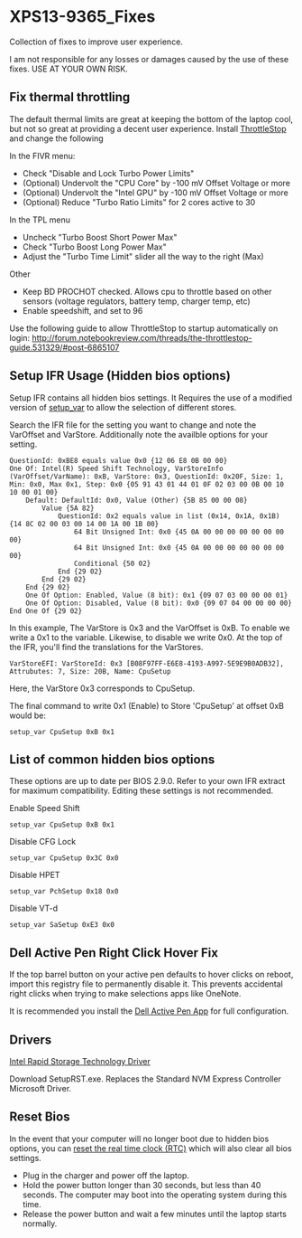 # XPS13-9365_Fixes
Collection of fixes to improve user experience.

I am not responsible for any losses or damages caused by the use of these fixes. USE AT YOUR OWN RISK.

## Fix thermal throttling
The default thermal limits are great at keeping the bottom of the laptop cool, but not so great at providing a decent user experience.
Install [ThrottleStop](https://www.techpowerup.com/download/techpowerup-throttlestop/) and change the following

In the FIVR menu:
- Check "Disable and Lock Turbo Power Limits"
- (Optional) Undervolt the "CPU Core" by -100 mV Offset Voltage or more
- (Optional) Undervolt the "Intel GPU" by -100 mV Offset Voltage or more
- (Optional) Reduce "Turbo Ratio Limits" for 2 cores active to 30

In the TPL menu
- Uncheck "Turbo Boost Short Power Max"
- Check "Turbo Boost Long Power Max"
- Adjust the "Turbo Time Limit" slider all the way to the right (Max)

Other
- Keep BD PROCHOT checked. Allows cpu to throttle based on other sensors (voltage regulators, battery temp, charger temp, etc)
- Enable speedshift, and set to 96

Use the following guide to allow ThrottleStop to startup automatically on login:
http://forum.notebookreview.com/threads/the-throttlestop-guide.531329/#post-6865107

## Setup IFR Usage (Hidden bios options)
Setup IFR contains all hidden bios settings. It Requires the use of a modified version of [setup_var](https://github.com/XDleader555/grub_setup_var) to allow the selection of different stores.

Search the IFR file for the setting you want to change and note the VarOffset and VarStore.
Additionally note the availble options for your setting.
```
QuestionId: 0xBE8 equals value 0x0 {12 06 E8 0B 00 00}
One Of: Intel(R) Speed Shift Technology, VarStoreInfo (VarOffset/VarName): 0xB, VarStore: 0x3, QuestionId: 0x20F, Size: 1, Min: 0x0, Max 0x1, Step: 0x0 {05 91 43 01 44 01 0F 02 03 00 0B 00 10 10 00 01 00}
	Default: DefaultId: 0x0, Value (Other) {5B 85 00 00 08}
		Value {5A 82}
			QuestionId: 0x2 equals value in list (0x14, 0x1A, 0x1B) {14 8C 02 00 03 00 14 00 1A 00 1B 00}
				64 Bit Unsigned Int: 0x0 {45 0A 00 00 00 00 00 00 00 00}
				64 Bit Unsigned Int: 0x0 {45 0A 00 00 00 00 00 00 00 00}
				Conditional {50 02}
			End {29 02}
		End {29 02}
	End {29 02}
	One Of Option: Enabled, Value (8 bit): 0x1 {09 07 03 00 00 00 01}
	One Of Option: Disabled, Value (8 bit): 0x0 {09 07 04 00 00 00 00}
End One Of {29 02}
```

In this example, The VarStore is 0x3 and the VarOffset is 0xB. To enable we write a 0x1 to the variable. Likewise, to disable we write 0x0.
At the top of the IFR, you'll find the translations for the VarStores.
```
VarStoreEFI: VarStoreId: 0x3 [B08F97FF-E6E8-4193-A997-5E9E9B0ADB32], Attrubutes: 7, Size: 20B, Name: CpuSetup
```
Here, the VarStore 0x3 corresponds to CpuSetup.

The final command to write 0x1 (Enable) to Store 'CpuSetup' at offset 0xB would be: 
```
setup_var CpuSetup 0xB 0x1
```

## List of common hidden bios options
These options are up to date per BIOS 2.9.0. Refer to your own IFR extract for maximum compatibility.
Editing these settings is not recommended.

Enable Speed Shift
```
setup_var CpuSetup 0xB 0x1
```

Disable CFG Lock
```
setup_var CpuSetup 0x3C 0x0
```

Disable HPET
```
setup_var PchSetup 0x18 0x0
```

Disable VT-d
```
setup_var SaSetup 0xE3 0x0
```

## Dell Active Pen Right Click Hover Fix
If the top barrel button on your active pen defaults to hover clicks on reboot, import this registry file to permanently disable it. This prevents accidental right clicks when trying to make selections apps like OneNote.

It is recommended you install the [Dell Active Pen App](https://www.dell.com/support/home/au/en/audhs1/drivers/driversdetails?driverid=56dt7&oscode=wt64a&productcode=dell-active-pen-pn557w) for full configuration.

## Drivers
[Intel Rapid Storage Technology Driver](https://downloadcenter.intel.com/download/29094/Intel-Rapid-Storage-Technology-Intel-RST-User-Interface-and-Driver?product=99745)

Download SetupRST.exe. Replaces the Standard NVM Express Controller Microsoft Driver.

## Reset Bios
In the event that your computer will no longer boot due to hidden bios options, you can [reset the real time clock (RTC)](https://www.dell.com/support/article/us/en/19/sln304892/how-to-reset-real-time-clock-rtc-to-recover-your-dell-portable-system?lang=en) which will also clear all bios settings.

- Plug in the charger and power off the laptop.
- Hold the power button longer than 30 seconds, but less than 40 seconds. The computer may boot into the operating system during this time.
- Release the power button and wait a few minutes until the laptop starts normally.